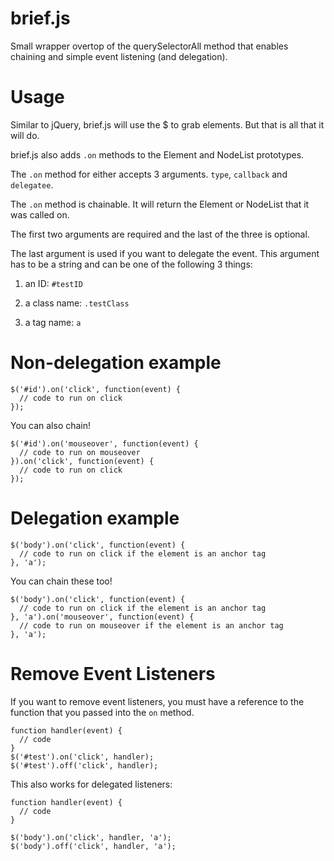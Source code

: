 brief.js
========

Small wrapper overtop of the querySelectorAll method that enables chaining and simple event listening (and delegation).

Usage
=====

Similar to jQuery, brief.js will use the $ to grab elements. But that is all that it will do.

brief.js also adds ```.on``` methods to the Element and NodeList prototypes.

The ```.on``` method for either accepts 3 arguments. ```type```, ```callback``` and ```delegatee```.

The ```.on``` method is chainable. It will return the Element or NodeList that it was called on.

The first two arguments are required and the last of the three is optional.

The last argument is used if you want to delegate the event. This argument has to be a string and can be one of the following 3 things:

1) an ID: ```#testID```

2) a class name: ```.testClass```

3) a tag name: ```a```

Non-delegation example
======================

```
$('#id').on('click', function(event) {
  // code to run on click
});
```

You can also chain!

```
$('#id').on('mouseover', function(event) {
  // code to run on mouseover
}).on('click', function(event) {
  // code to run on click
});
```

Delegation example
==================

```
$('body').on('click', function(event) {
  // code to run on click if the element is an anchor tag
}, 'a');
```

You can chain these too!

```
$('body').on('click', function(event) {
  // code to run on click if the element is an anchor tag
}, 'a').on('mouseover', function(event) {
  // code to run on mouseover if the element is an anchor tag
}, 'a');
```

Remove Event Listeners
======================

If you want to remove event listeners, you must have a reference to the function that you passed into the ```on``` method.

```
function handler(event) {
  // code
}
$('#test').on('click', handler);
$('#test').off('click', handler);
```

This also works for delegated listeners:

```
function handler(event) {
  // code
}

$('body').on('click', handler, 'a');
$('body').off('click', handler, 'a');
```
